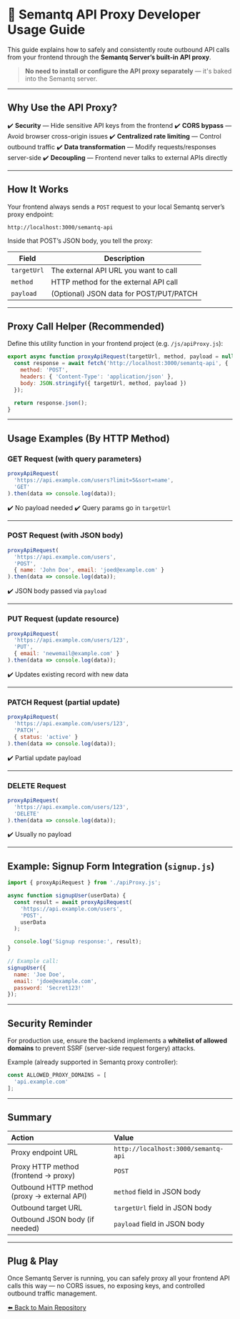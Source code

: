 
# 📖 Semantq API Proxy Developer Usage Guide

This guide explains how to safely and consistently route outbound API calls from your frontend through the **Semantq Server’s built-in API proxy**.

> **No need to install or configure the API proxy separately** — it's baked into the Semantq server.

---

## Why Use the API Proxy?

✔️ **Security** — Hide sensitive API keys from the frontend
✔️ **CORS bypass** — Avoid browser cross-origin issues
✔️ **Centralized rate limiting** — Control outbound traffic
✔️ **Data transformation** — Modify requests/responses server-side
✔️ **Decoupling** — Frontend never talks to external APIs directly

---

## How It Works

Your frontend always sends a `POST` request to your local Semantq server’s proxy endpoint:

```
http://localhost:3000/semantq-api
```

Inside that POST’s JSON body, you tell the proxy:

| Field       | Description                             |
| ----------- | --------------------------------------- |
| `targetUrl` | The external API URL you want to call   |
| `method`    | HTTP method for the external API call   |
| `payload`   | (Optional) JSON data for POST/PUT/PATCH |

---

## Proxy Call Helper (Recommended)

Define this utility function in your frontend project (e.g. `/js/apiProxy.js`):

```javascript
export async function proxyApiRequest(targetUrl, method, payload = null) {
  const response = await fetch('http://localhost:3000/semantq-api', {
    method: 'POST',
    headers: { 'Content-Type': 'application/json' },
    body: JSON.stringify({ targetUrl, method, payload })
  });

  return response.json();
}
```

---

## Usage Examples (By HTTP Method)

### GET Request (with query parameters)

```javascript
proxyApiRequest(
  'https://api.example.com/users?limit=5&sort=name',
  'GET'
).then(data => console.log(data));
```

✔️ No payload needed
✔️ Query params go in `targetUrl`

---

### POST Request (with JSON body)

```javascript
proxyApiRequest(
  'https://api.example.com/users',
  'POST',
  { name: 'John Doe', email: 'joed@example.com' }
).then(data => console.log(data));
```

✔️ JSON body passed via `payload`

---

### PUT Request (update resource)

```javascript
proxyApiRequest(
  'https://api.example.com/users/123',
  'PUT',
  { email: 'newemail@example.com' }
).then(data => console.log(data));
```

✔️ Updates existing record with new data

---

### PATCH Request (partial update)

```javascript
proxyApiRequest(
  'https://api.example.com/users/123',
  'PATCH',
  { status: 'active' }
).then(data => console.log(data));
```

✔️ Partial update payload

---

### DELETE Request

```javascript
proxyApiRequest(
  'https://api.example.com/users/123',
  'DELETE'
).then(data => console.log(data));
```

✔️ Usually no payload

---

## Example: Signup Form Integration (`signup.js`)

```javascript
import { proxyApiRequest } from './apiProxy.js';

async function signupUser(userData) {
  const result = await proxyApiRequest(
    'https://api.example.com/users',
    'POST',
    userData
  );

  console.log('Signup response:', result);
}

// Example call:
signupUser({
  name: 'Joe Doe',
  email: 'jdoe@example.com',
  password: 'Secret123!'
});
```

---

## Security Reminder

For production use, ensure the backend implements a **whitelist of allowed domains** to prevent SSRF (server-side request forgery) attacks.

Example (already supported in Semantq proxy controller):

```javascript
const ALLOWED_PROXY_DOMAINS = [
  'api.example.com'
];
```

---

## Summary

| Action                                      | Value                               |
| :------------------------------------------ | :---------------------------------- |
| Proxy endpoint URL                          | `http://localhost:3000/semantq-api` |
| Proxy HTTP method (frontend → proxy)        | `POST`                              |
| Outbound HTTP method (proxy → external API) | `method` field in JSON body         |
| Outbound target URL                         | `targetUrl` field in JSON body      |
| Outbound JSON body (if needed)              | `payload` field in JSON body        |

---

## Plug & Play

Once Semantq Server is running, you can safely proxy all your frontend API calls this way — no CORS issues, no exposing keys, and controlled outbound traffic management.

[⬅️ Back to Main Repository](../README.md)


